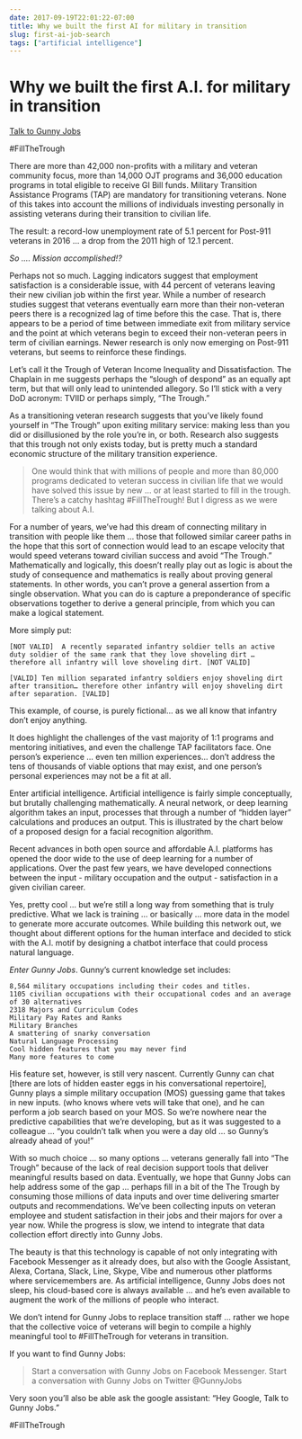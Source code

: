 ```yaml
---
date: 2017-09-19T22:01:22-07:00
title: Why we built the first AI for military in transition
slug: first-ai-job-search
tags: ["artificial intelligence"]
---
```



# Why we built the first A.I. for military in transition

[Talk to Gunny Jobs](https://www.facebook.com/gunnyjobs/)

#FillTheTrough

There are more than 42,000 non-profits with a military and veteran community focus, more than 14,000 OJT programs and 36,000 education programs in total eligible to receive GI Bill funds. Military Transition Assistance Programs (TAP) are mandatory for transitioning veterans. None of this takes into account the millions of individuals investing personally in assisting veterans during their transition to civilian life.

The result: a record-low unemployment rate of 5.1 percent for Post-911 veterans in 2016 … a drop from the 2011 high of 12.1 percent.

_So …. Mission accomplished!?_

Perhaps not so much. Lagging indicators suggest that employment satisfaction is a considerable issue, with 44 percent of veterans leaving their new civilian job within the first year. While a number of research studies suggest that veterans eventually earn more than their non-veteran peers there is a recognized lag of time before this the case. That is, there appears to be a period of time between immediate exit from military service and the point at which veterans begin to exceed their non-veteran peers in term of civilian earnings. Newer research is only now emerging on Post-911 veterans, but seems to reinforce these findings.

Let’s call it the Trough of Veteran Income Inequality and Dissatisfaction. The Chaplain in me suggests perhaps the “slough of despond” as an equally apt term, but that will only lead to unintended allegory. So I’ll stick with a very DoD acronym: TVIID or perhaps simply, “The Trough.”

As a transitioning veteran research suggests that you’ve likely found yourself in “The Trough” upon exiting military service: making less than you did or disillusioned by the role you’re in, or both. Research also suggests that this trough not only exists today, but is pretty much a standard economic structure of the military transition experience.

> One would think that with millions of people and more than 80,000 programs dedicated to veteran success in civilian life that we would have solved this issue by new … or at least started to fill in the trough. There’s a catchy hashtag #FillTheTrough! But I digress as we were talking about A.I.

For a number of years, we’ve had this dream of connecting military in transition with people like them … those that followed similar career paths in the hope that this sort of connection would lead to an escape velocity that would speed veterans toward civilian success and avoid “The Trough.” Mathematically and logically, this doesn’t really play out as logic is about the study of consequence and mathematics is really about proving general statements. In other words, you can’t prove a general assertion from a single observation.  What you can do is capture a preponderance of specific observations together to derive a general principle, from which you can make a logical statement.

More simply put: 

```
[NOT VALID]  A recently separated infantry soldier tells an active duty soldier of the same rank that they love shoveling dirt … therefore all infantry will love shoveling dirt. [NOT VALID]

[VALID] Ten million separated infantry soldiers enjoy shoveling dirt after transition… therefore other infantry will enjoy shoveling dirt after separation. [VALID]
```

This example, of course, is purely fictional... as we all know that infantry don’t enjoy anything.

It does highlight the challenges of the vast majority of 1:1 programs and mentoring initiatives, and even the challenge TAP facilitators face.  One person’s experience … even ten million experiences... don’t address the tens of thousands of viable options that may exist, and one person’s personal experiences may not be a fit at all.

Enter artificial intelligence. Artificial intelligence is fairly simple conceptually, but brutally challenging mathematically. A neural network, or deep learning algorithm takes an input, processes that through a number of “hidden layer” calculations and produces an output. This is illustrated by the chart below of a proposed design for a facial recognition algorithm.


Recent advances in both open source and affordable A.I. platforms has opened the door wide to the use of deep learning for a number of applications. Over the past few years, we have developed connections between the input - military occupation and the output - satisfaction in a given civilian career.

Yes, pretty cool … but we’re still a long way from something that is truly predictive. What we lack is training … or basically … more data in the model to generate more accurate outcomes. While building this network out, we thought about different options for the human interface and decided to stick with the A.I. motif by designing a chatbot interface that could process natural language.

_Enter Gunny Jobs_. Gunny’s current knowledge set includes:

```
8,564 military occupations including their codes and titles. 
1105 civilian occupations with their occupational codes and an average of 30 alternatives
2318 Majors and Curriculum Codes
Military Pay Rates and Ranks
Military Branches
A smattering of snarky conversation
Natural Language Processing
Cool hidden features that you may never find
Many more features to come
```

His feature set, however, is still very nascent. Currently Gunny can chat [there are lots of hidden easter eggs in his conversational repertoire], Gunny plays a simple military occupation (MOS) guessing game that takes in new inputs. (who knows where vets will take that one), and he can perform a job search based on your MOS. So we’re nowhere near the predictive capabilities that we’re developing, but as it was suggested to a colleague … “you couldn’t talk when you were a day old … so Gunny’s already ahead of you!”

With so much choice … so many options … veterans generally fall into “The Trough” because of the lack of real decision support tools that deliver meaningful results based on data. Eventually, we hope that Gunny Jobs can help address some of the gap … perhaps fill in a bit of the The Trough by consuming those millions of data inputs and over time delivering smarter outputs and recommendations. We’ve been collecting inputs on veteran employee and student satisfaction in their jobs and their majors for over a year now. While the progress is slow, we intend to integrate that data collection effort directly into Gunny Jobs. 

The beauty is that this technology is capable of not only integrating with Facebook Messenger as it already does, but also with the Google Assistant, Alexa, Cortana, Slack, Line, Skype, Vibe and numerous other platforms where servicemembers are. As artificial intelligence, Gunny Jobs does not sleep, his cloud-based core is always available … and he’s even available to augment the work of the millions of people who interact.

We don’t intend for Gunny Jobs to replace transition staff … rather we hope that the collective voice of veterans will begin to compile a highly meaningful tool to #FillTheTrough for veterans in transition.

If you want to find Gunny Jobs:

> Start a conversation with Gunny Jobs on Facebook Messenger. 
> Start a conversation with Gunny Jobs on Twitter @GunnyJobs

Very soon you’ll also be able ask the google assistant: “Hey Google, Talk to Gunny Jobs.”

#FillTheTrough
